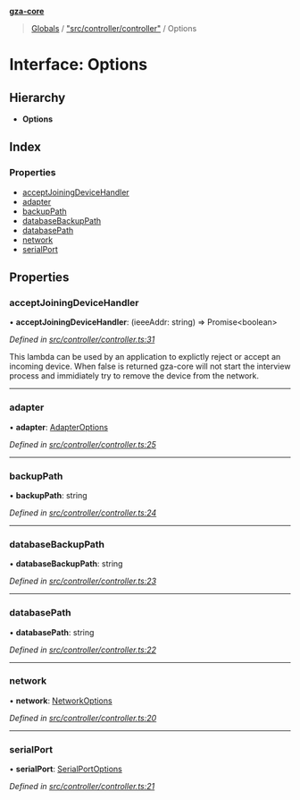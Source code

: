 **[gza-core](../README.md)**

> [Globals](../README.md) / ["src/controller/controller"](../modules/_src_controller_controller_.md) / Options

# Interface: Options

## Hierarchy

* **Options**

## Index

### Properties

* [acceptJoiningDeviceHandler](_src_controller_controller_.options.md#acceptjoiningdevicehandler)
* [adapter](_src_controller_controller_.options.md#adapter)
* [backupPath](_src_controller_controller_.options.md#backuppath)
* [databaseBackupPath](_src_controller_controller_.options.md#databasebackuppath)
* [databasePath](_src_controller_controller_.options.md#databasepath)
* [network](_src_controller_controller_.options.md#network)
* [serialPort](_src_controller_controller_.options.md#serialport)

## Properties

### acceptJoiningDeviceHandler

•  **acceptJoiningDeviceHandler**: (ieeeAddr: string) => Promise\<boolean>

*Defined in [src/controller/controller.ts:31](https://github.com/GrandeurSmart/gza-core/blob/master/src/src/controller/controller.ts#L31)*

This lambda can be used by an application to explictly reject or accept an incoming device.
When false is returned gza-core will not start the interview process and immidiately
try to remove the device from the network.

___

### adapter

•  **adapter**: [AdapterOptions](_src_adapter_tstype_.adapteroptions.md)

*Defined in [src/controller/controller.ts:25](https://github.com/GrandeurSmart/gza-core/blob/master/src/src/controller/controller.ts#L25)*

___

### backupPath

•  **backupPath**: string

*Defined in [src/controller/controller.ts:24](https://github.com/GrandeurSmart/gza-core/blob/master/src/src/controller/controller.ts#L24)*

___

### databaseBackupPath

•  **databaseBackupPath**: string

*Defined in [src/controller/controller.ts:23](https://github.com/GrandeurSmart/gza-core/blob/master/src/src/controller/controller.ts#L23)*

___

### databasePath

•  **databasePath**: string

*Defined in [src/controller/controller.ts:22](https://github.com/GrandeurSmart/gza-core/blob/master/src/src/controller/controller.ts#L22)*

___

### network

•  **network**: [NetworkOptions](_src_adapter_tstype_.networkoptions.md)

*Defined in [src/controller/controller.ts:20](https://github.com/GrandeurSmart/gza-core/blob/master/src/src/controller/controller.ts#L20)*

___

### serialPort

•  **serialPort**: [SerialPortOptions](_src_adapter_tstype_.serialportoptions.md)

*Defined in [src/controller/controller.ts:21](https://github.com/GrandeurSmart/gza-core/blob/master/src/src/controller/controller.ts#L21)*
